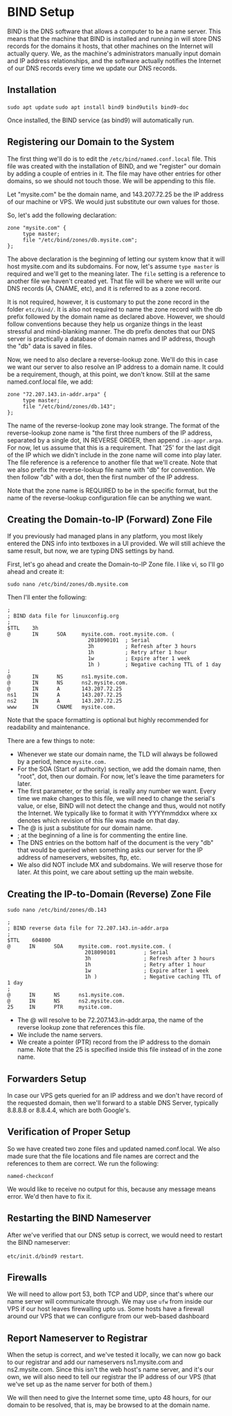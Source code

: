 # BIND Setup

BIND is the DNS software that allows a computer to be a name server. This means that the machine that BIND is installed and running in will store
DNS records for the domains it hosts, that other machines on the Internet will actually query. We, as the machine's administrators manually input
domain and IP address relationships, and the software actually notifies the Internet of our DNS records every time we update our DNS records.

## Installation

`sudo apt update`
`sudo apt install bind9 bind9utils bind9-doc`

Once installed, the BIND service (as bind9) will automatically run.

## Registering our Domain to the System

The first thing we'll do is to edit the `/etc/bind/named.conf.local` file. This file was created with the installation of BIND, and we
"register" our domain by adding a couple of entries in it. The file may have other entries for other domains, so we should not touch those.
We will be appending to this file.

Let "mysite.com" be the domain name, and 143.207.72.25 be the IP address of our machine or VPS. We would just substitute our own values
for those.

So, let's add the following declaration:

```
zone "mysite.com" {
     type master;
     file "/etc/bind/zones/db.mysite.com";
};
```

The above declaration is the beginning of letting our system know that it will host mysite.com and its subdomains. For now, let's assume
`type master` is required and we'll get to the meaning later. The `file` setting is a reference to another file we haven't created yet. 
That file will be where we will write our DNS records (A, CNAME, etc), and it is referred to as a zone record.

It is not required, however, it is customary to put the zone record in the folder `etc/bind/`. It is also not required to name the zone
record with the db prefix followed by the domain name as declared above. However, we should follow conventions because they help us organize
things in the least stressful and mind-blanking manner. The db prefix denotes that our DNS server is practically a database of domain names and
IP address, though the "db" data is saved in files.

Now, we need to also declare a reverse-lookup zone. We'll do this in case we want our server to also resolve an IP address to a domain name. It
could be a requirement, though, at this point, we don't know. Still at the same named.conf.local file, we add:

```
zone "72.207.143.in-addr.arpa" {
     type master;
     file "/etc/bind/zones/db.143";
};
```

The name of the reverse-lookup zone may look strange. The format of the reverse-lookup zone name is "the first three numbers of the IP address, 
separated by a single dot, IN REVERSE ORDER, then append `.in-appr.arpa`. For now, let us assume that this is a requirement. That '25' for the last
digit of the IP which we didn't include in the zone name will come into play later. The file reference is a reference to another file that we'll create.
Note that we also prefix the reverse-lookup file name with "db" for convention. We then follow "db" with a dot, then the first number of the IP address.

Note that the zone name is REQUIRED to be in the specific format, but the name of the reverse-lookup configuration file can be anything we want.

## Creating the Domain-to-IP (Forward) Zone File

If you previously had managed plans in any platform, you most likely entered the DNS info into textboxes in a UI provided. We will still achieve
the same result, but now, we are typing DNS settings by hand.

First, let's go ahead and create the Domain-to-IP Zone file. I like vi, so I'll go ahead and create it:

`sudo nano /etc/bind/zones/db.mysite.com`

Then I'll enter the following:

```
;
; BIND data file for linuxconfig.org
;
$TTL    3h
@       IN      SOA     mysite.com. root.mysite.com. (
                          2018090101  ; Serial
                          3h          ; Refresh after 3 hours
                          1h          ; Retry after 1 hour
                          1w          ; Expire after 1 week
                          1h )        ; Negative caching TTL of 1 day
;
@       IN      NS      ns1.mysite.com.
@       IN      NS      ns2.mysite.com.
@       IN      A       143.207.72.25
ns1     IN      A       143.207.72.25
ns2     IN      A       143.207.72.25
www     IN      CNAME   mysite.com.
```

Note that the space formatting is optional but highly recommended for readability and maintenance.

There are a few things to note:

- Whenever we state our domain name, the TLD will always be followed by a period, hence `mysite.com.`
- For the SOA (Start of authority) section, we add the domain name, then "root", dot, then our domain. For now, let's leave the time parameters for later.
- The first parameter, or the serial, is really any number we want. Every time we make changes to this file, we will need to change the serial's value,
or else, BIND will not detect the change and thus, would not notify the Internet. We typically like to format it with YYYYmmddxx where xx denotes which
revision of this file was made on that day.
- The @ is just a substitute for our domain name.
- ; at the beginning of a line is for commenting the entire line.
- The DNS entries on the bottom half of the document is the very "db" that would be queried when something asks our server for the IP address of
nameservers, websites, ftp, etc.
- We also did NOT include MX and subdomains. We will reserve those for later. At this point, we care about setting up the main website.


## Creating the IP-to-Domain (Reverse) Zone File

`sudo nano /etc/bind/zones/db.143`

```
;
; BIND reverse data file for 72.207.143.in-addr.arpa
;
$TTL    604800
@      IN      SOA     mysite.com. root.mysite.com. (
                         2018090101         ; Serial
                         3h                 ; Refresh after 3 hours
                         1h                 ; Retry after 1 hour
                         1w                 ; Expire after 1 week
                         1h )               ; Negative caching TTL of 1 day
;
@      IN      NS      ns1.mysite.com.
@      IN      NS      ns2.mysite.com.
25     IN      PTR     mysite.com.
```

- The @ will resolve to be 72.207.143.in-addr.arpa, the name of the reverse lookup zone that references this file.
- We include the name servers.
- We create a pointer (PTR) record from the IP address to the domain name. Note that the 25 is specified inside this file instead of in the zone
name.

## Forwarders Setup

In case our VPS gets queried for an IP address and we don't have record of the requested domain, then we'll forward to a stable DNS Server,
typically 8.8.8.8 or 8.8.4.4, which are both Google's.

## Verification of Proper Setup

So we have created two zone files and updated named.conf.local. We also made sure that the file locations and file names are correct and the
references to them are correct. We run the following:

`named-checkconf`

We would like to receive no output for this, because any message means error. We'd then have to fix it.

## Restarting the BIND Nameserver

After we've verified that our DNS setup is correct, we would need to restart the BIND nameserver:

`etc/init.d/bind9 restart`.

## Firewalls

We will need to allow port 53, both TCP and UDP, since that's where our name server will communicate through. We may use `ufw` from inside our VPS 
if our host leaves firewalling upto us. Some hosts have a firewall around our VPS that we can configure from our web-based dashboard 

## Report Nameserver to Registrar

When the setup is correct, and we've tested it locally, we can now go back to our registrar and add our nameservers ns1.mysite.com and ns2.mysite.com.
Since this isn't the web host's name server, and it's our own, we will also need to tell our registrar the IP address of our VPS (that we've set up
as the name server for both of them.)

We will then need to give the Internet some time, upto 48 hours, for our domain to be resolved, that is, may be browsed to at the domain name.


